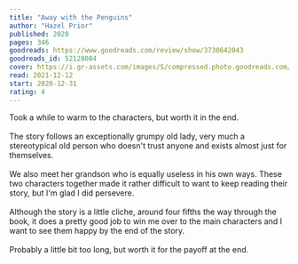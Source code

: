 ```yaml
---
title: "Away with the Penguins"
author: "Hazel Prior"
published: 2020
pages: 346
goodreads: https://www.goodreads.com/review/show/3730642043
goodreads_id: 52128084
cover: https://i.gr-assets.com/images/S/compressed.photo.goodreads.com/books/1583442783l/52128084._SY475_.jpg
read: 2021-12-12
start: 2020-12-31
rating: 4
---
```


Took a while to warm to the characters, but worth it in the end.<br /><i></i><br />The story follows an exceptionally grumpy old lady, very much a stereotypical old person who doesn't trust anyone and exists almost just for themselves.<br /><br />We also meet her grandson who is equally useless in his own ways. These two characters together made it rather difficult to want to keep reading their story, but I'm glad I did persevere.<br /><br />Although the story is a little cliche, around four fifths the way through the book, it does a pretty good job to win me over to the main characters and I want to see them happy by the end of the story.<br /><br />Probably a little bit too long, but worth it for the payoff at the end.
